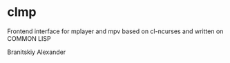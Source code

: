 clmp
====

Frontend interface for mplayer and mpv based on cl-ncurses and written on COMMON LISP

Branitskiy Alexander <schurshik at yahoo dot com>
